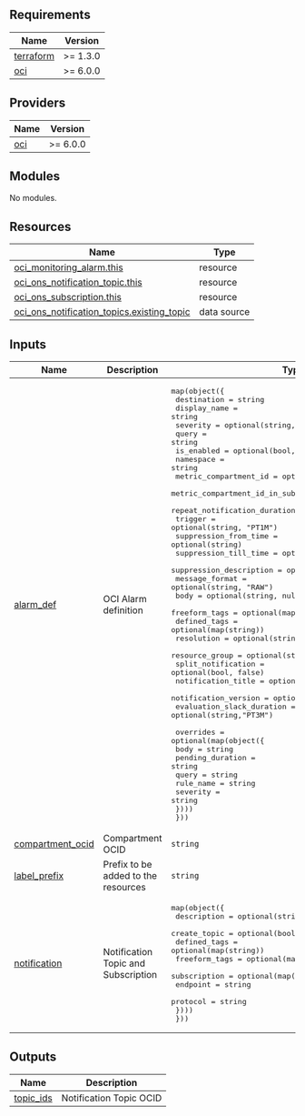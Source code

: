 <!-- BEGIN_TF_DOCS -->
## Requirements

| Name | Version |
|------|---------|
| <a name="requirement_terraform"></a> [terraform](#requirement\_terraform) | >= 1.3.0 |
| <a name="requirement_oci"></a> [oci](#requirement\_oci) | >= 6.0.0 |

## Providers

| Name | Version |
|------|---------|
| <a name="provider_oci"></a> [oci](#provider\_oci) | >= 6.0.0 |

## Modules

No modules.

## Resources

| Name | Type |
|------|------|
| [oci_monitoring_alarm.this](https://registry.terraform.io/providers/oracle/oci/latest/docs/resources/monitoring_alarm) | resource |
| [oci_ons_notification_topic.this](https://registry.terraform.io/providers/oracle/oci/latest/docs/resources/ons_notification_topic) | resource |
| [oci_ons_subscription.this](https://registry.terraform.io/providers/oracle/oci/latest/docs/resources/ons_subscription) | resource |
| [oci_ons_notification_topics.existing_topic](https://registry.terraform.io/providers/oracle/oci/latest/docs/data-sources/ons_notification_topics) | data source |

## Inputs

| Name | Description | Type | Default | Required |
|------|-------------|------|---------|:--------:|
| <a name="input_alarm_def"></a> [alarm\_def](#input\_alarm\_def) | OCI Alarm definition | <pre>map(object({<br/>    destination                  = string<br/>    display_name                 = string<br/>    severity                     = optional(string, "CRITICAL")<br/>    query                        = string<br/>    is_enabled                   = optional(bool, true)<br/>    namespace                    = string<br/>    metric_compartment_id        = optional(string)<br/>    metric_compartment_id_in_subtree = optional(bool,false)<br/>    repeat_notification_duration = optional(string)<br/>    trigger                      = optional(string, "PT1M")<br/>    suppression_from_time        = optional(string)<br/>    suppression_till_time        = optional(string)<br/>    suppression_description = optional(string)<br/>    message_format               = optional(string, "RAW")<br/>    body                         = optional(string, null)<br/>    freeform_tags                = optional(map(string))<br/>    defined_tags                 = optional(map(string))<br/>    resolution                   = optional(string, "1m")<br/>    resource_group               = optional(string, null)<br/>    split_notification           = optional(bool, false)<br/>    notification_title = optional(string)<br/>    notification_version = optional(string)<br/>    evaluation_slack_duration = optional(string,"PT3M")<br/>    <br/>    overrides = optional(map(object({<br/>      body             = string<br/>      pending_duration = string<br/>      query            = string<br/>      rule_name        = string<br/>      severity         = string<br/>    })))<br/>  }))</pre> | n/a | yes |
| <a name="input_compartment_ocid"></a> [compartment\_ocid](#input\_compartment\_ocid) | Compartment OCID | `string` | n/a | yes |
| <a name="input_label_prefix"></a> [label\_prefix](#input\_label\_prefix) | Prefix to be added to the resources | `string` | `"none"` | no |
| <a name="input_notification"></a> [notification](#input\_notification) | Notification Topic and Subscription | <pre>map(object({<br/>    description   = optional(string)<br/>    create_topic  = optional(bool, true)<br/>    defined_tags  = optional(map(string))<br/>    freeform_tags = optional(map(string))<br/>    subscription = optional(map(object({<br/>      endpoint = string<br/>      protocol = string<br/>    })))<br/>  }))</pre> | n/a | yes |

## Outputs

| Name | Description |
|------|-------------|
| <a name="output_topic_ids"></a> [topic\_ids](#output\_topic\_ids) | Notification Topic OCID |
<!-- END_TF_DOCS -->